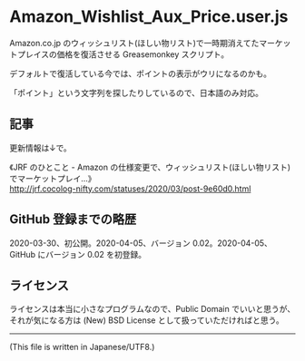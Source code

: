 # Amazon_Wishlist_Aux_Price.user.js

<!-- Time-stamp: "2023-02-17T15:41:18Z" -->

Amazon.co.jp のウィッシュリスト(ほしい物リスト)で一時期消えてたマーケッ
トプレイスの価格を復活させる Greasemonkey スクリプト。

デフォルトで復活している今では、ポイントの表示がウリになるのかも。

「ポイント」という文字列を探したりしているので、日本語のみ対応。

## 記事

更新情報は↓で。

《JRF のひとこと - Amazon の仕様変更で、ウィッシュリスト(ほしい物リスト)でマーケットプレイ...》  
http://jrf.cocolog-nifty.com/statuses/2020/03/post-9e60d0.html


## GitHub 登録までの略歴

2020-03-30、初公開。2020-04-05、バージョン 0.02。2020-04-05、GitHub にバージョン 0.02 を初登録。


## ライセンス

ライセンスは本当に小さなプログラムなので、Public Domain でいいと思うが、
それが気になる方は (New) BSD License として扱っていただければと思う。

---
(This file is written in Japanese/UTF8.)
